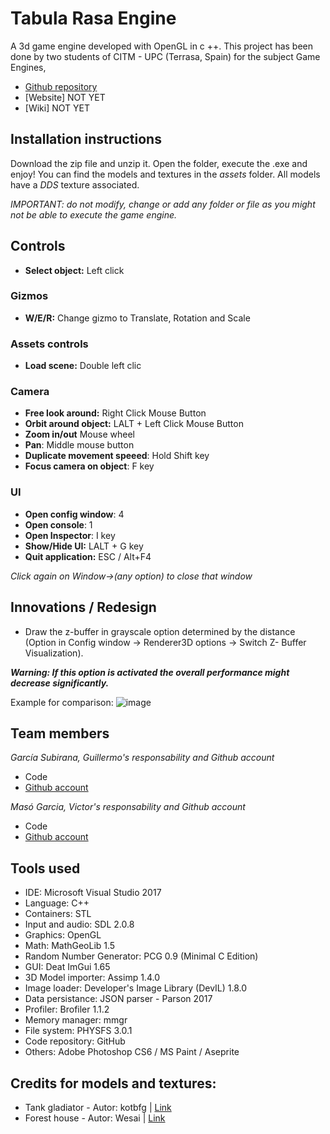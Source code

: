﻿# Tabula Rasa Engine
A 3d game engine developed with OpenGL in c ++. This project has been done by two students of CITM - UPC (Terrasa, Spain) for the subject Game Engines, 

* [Github repository](https://github.com/Wilhelman/Tabula-Rasa-Engine)
* [Website] NOT YET
* [Wiki] NOT YET

## Installation instructions

Download the zip file and unzip it. Open the folder, execute the .exe and enjoy!
You can find the models and textures in the _assets_ folder. All models have a _DDS_ texture associated.

_IMPORTANT: do not modify, change or add any folder or file as you might not be able to execute the game engine._

## Controls

* **Select object:** Left click

### Gizmos

* **W/E/R:** Change gizmo to Translate, Rotation and Scale

### Assets controls

* **Load scene:** Double left clic

### Camera

* **Free look around:** Right Click Mouse Button
* **Orbit around object:** LALT + Left Click Mouse Button
* **Zoom in/out** Mouse wheel
* **Pan**: Middle mouse button
* **Duplicate movement speeed**: Hold Shift key
* **Focus camera on object**: F key

### UI 
* **Open config window**: 4
* **Open console**: 1 
* **Open Inspector**: I key
* **Show/Hide UI:** LALT + G key
* **Quit application:** ESC / Alt+F4

_Click again on Window->(any option) to close that window_

## Innovations / Redesign

* Draw the z-buffer in grayscale option determined by the distance (Option in Config window -> Renderer3D options -> Switch Z- Buffer Visualization).

**_Warning: If this option is activated the overall performance might decrease significantly._**

Example for comparison:
![image](https://user-images.githubusercontent.com/25589509/46920311-ccccb780-cfec-11e8-9afa-fcbf64616042.png)


## Team members

_García Subirana, Guillermo's responsability and Github account_
* Code
* [Github account](https://github.com/Wilhelman)

_Masó Garcia, Victor's responsability and Github account_
* Code
* [Github account](https://github.com/nintervik)

## Tools used
* IDE: Microsoft Visual Studio 2017
* Language: C++
* Containers: STL
* Input and audio: SDL 2.0.8
* Graphics: OpenGL
* Math: MathGeoLib 1.5
* Random Number Generator: PCG 0.9 (Minimal C Edition)
* GUI: Deat ImGui 1.65
* 3D Model importer: Assimp 1.4.0
* Image loader: Developer's Image Library (DevIL) 1.8.0
* Data persistance: JSON parser - Parson 2017
* Profiler: Brofiler 1.1.2
* Memory manager: mmgr
* File system: PHYSFS 3.0.1
* Code repository: GitHub
* Others: Adobe Photoshop CS6 / MS Paint / Aseprite

## Credits for models and textures:
* Tank gladiator - Autor: kotbfg | [Link](https://sketchfab.com/models/bc67044a11a64a8c8814014c4b87cc48)
* Forest house - Autor: Wesai | [Link](https://sketchfab.com/models/5646e6a3c8834022a0e289465f0bbc5d)
